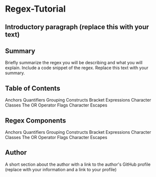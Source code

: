 # Regex-Tutorial

## Introductory paragraph (replace this with your text)

## Summary
Briefly summarize the regex you will be describing and what you will explain. Include a code snippet of the regex. Replace this text with your summary.

## Table of Contents
Anchors
Quantifiers
Grouping Constructs
Bracket Expressions
Character Classes
The OR Operator
Flags
Character Escapes

## Regex Components
Anchors
Quantifiers
Grouping Constructs
Bracket Expressions
Character Classes
The OR Operator
Flags
Character Escapes

## Author
A short section about the author with a link to the author's GitHub profile (replace with your information and a link to your profile)
